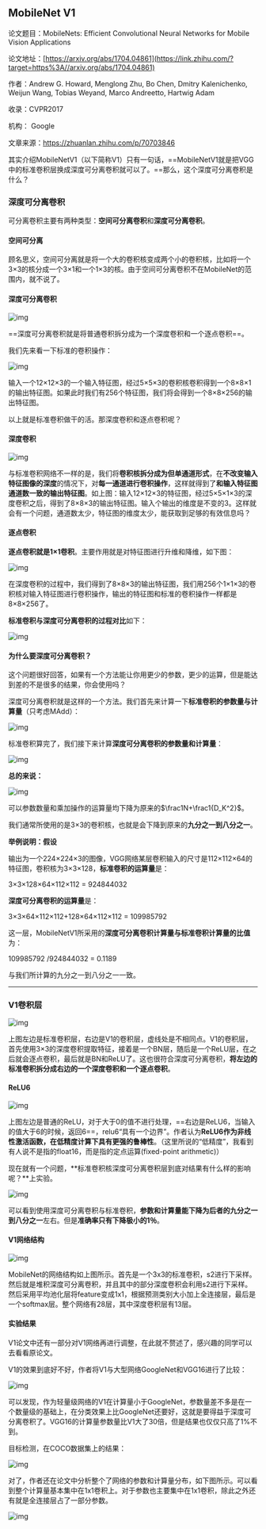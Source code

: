 ## MobileNet V1

论文题目：MobileNets: Efficient Convolutional Neural Networks for Mobile Vision Applications 

论文地址：[https://arxiv.org/abs/1704.04861](https://link.zhihu.com/?target=https%3A//arxiv.org/abs/1704.04861) 

作者：Andrew G. Howard, Menglong Zhu, Bo Chen, Dmitry Kalenichenko, Weijun Wang, Tobias Weyand, Marco Andreetto, Hartwig Adam

收录：CVPR2017

机构： Google

文章来源：https://zhuanlan.zhihu.com/p/70703846



其实介绍MobileNetV1（以下简称V1）只有一句话，==MobileNetV1就是把VGG中的标准卷积层换成深度可分离卷积就可以了。==那么，这个深度可分离卷积是什么？

### 深度可分离卷积

可分离卷积主要有两种类型：**空间可分离卷积**和**深度可分离卷积**。

#### 空间可分离

顾名思义，空间可分离就是将一个大的卷积核变成两个小的卷积核，比如将一个3×3的核分成一个3×1和一个1×3的核。由于空间可分离卷积不在MobileNet的范围内，就不说了。

#### 深度可分离卷积



![img](https://pic1.zhimg.com/80/v2-30b6ec010424b349e16529607e1d0c2c_hd.jpg)

==深度可分离卷积就是将普通卷积拆分成为一个深度卷积和一个逐点卷积==。

我们先来看一下标准的卷积操作：

![img](https://pic4.zhimg.com/80/v2-f471bdb9191d0c8b65688ececbe935fb_hd.jpg)

输入一个12×12×3的一个输入特征图，经过5×5×3的卷积核卷积得到一个8×8×1的输出特征图。如果此时我们有256个特征图，我们将会得到一个8×8×256的输出特征图。

以上就是标准卷积做干的活。那深度卷积和逐点卷积呢？

#### 深度卷积

![img](https://pic2.zhimg.com/80/v2-b74a5e8241eb500949d8dcc47558d035_hd.jpg)

与标准卷积网络不一样的是，我们将**卷积核拆分成为但单通道形式**，在**不改变输入特征图像的深度**的情况下，对**每一通道进行卷积操作**，这样就得到了**和输入特征图通道数一致的输出特征图**。如上图：输入12×12×3的特征图，经过5×5×1×3的深度卷积之后，得到了8×8×3的输出特征图。输入个输出的维度是不变的3。这样就会有一个问题，通道数太少，特征图的维度太少，能获取到足够的有效信息吗？

#### 逐点卷积

**逐点卷积就是1×1卷积**。主要作用就是对特征图进行升维和降维，如下图：

![img](https://pic1.zhimg.com/80/v2-f480c4453e9b7915c88d34ca79288e20_hd.jpg)



在深度卷积的过程中，我们得到了8×8×3的输出特征图，我们用256个1×1×3的卷积核对输入特征图进行卷积操作，输出的特征图和标准的卷积操作一样都是8×8×256了。

**标准卷积与深度可分离卷积的过程对比**如下：



![img](https://pic3.zhimg.com/80/v2-e123df730cbb163fff15987638bfb03e_hd.jpg)

#### 为什么要深度可分离卷积？

这个问题很好回答，如果有一个方法能让你用更少的参数，更少的运算，但是能达到差的不是很多的结果，你会使用吗？

深度可分离卷积就是这样的一个方法。我们首先来计算一下**标准卷积的参数量与计算量**（只考虑MAdd）：

![img](https://pic2.zhimg.com/80/v2-eb2f07d6b8bc4c8a90c5daafbba683dd_hd.jpg)

标准卷积算完了，我们接下来计算**深度可分离卷积的参数量和计算量**：

![img](https://pic1.zhimg.com/80/v2-2d11a371ccccc4716958e752ce6d423c_hd.jpg)

**总的来说：**

![img](https://pic4.zhimg.com/80/v2-abb36872e97253589e659e6484e63423_hd.jpg)

可以参数数量和乘加操作的运算量均下降为原来的$\frac1N+\frac1{D_K^2}$。

我们通常所使用的是3×3的卷积核，也就是会下降到原来的**九分之一到八分之一**。

**举例说明：假设**

输出为一个224×224×3的图像，VGG网络某层卷积输入的尺寸是112×112×64的特征图，卷积核为3×3×128，**标准卷积的运算量**是：

3×3×128×64×112×112 = 924844032

**深度可分离卷积的运算量**是：

3×3×64×112×112+128×64×112×112 = 109985792

这一层，MobileNetV1所采用的**深度可分离卷积计算量与标准卷积计算量的比值**为：

109985792 /924844032 = 0.1189

与我们所计算的九分之一到八分之一一致。

---

### V1卷积层

![img](https://pic4.zhimg.com/80/v2-9e51f4ea53e3ca29e134d913db8ead87_hd.jpg)

上图左边是标准卷积层，右边是V1的卷积层，虚线处是不相同点。V1的卷积层，首先使用3×3的深度卷积提取特征，接着是一个BN层，随后是一个ReLU层，在之后就会逐点卷积，最后就是BN和ReLU了。这也很符合深度可分离卷积，**将左边的标准卷积拆分成右边的一个深度卷积和一个逐点卷积**。

#### ReLU6

![img](https://pic3.zhimg.com/80/v2-9f1a722b2eceaa84169300521843bdfa_hd.jpg)

上图左边是普通的ReLU，对于大于0的值不进行处理，==右边是ReLU6，当输入的值大于6的时候，返回6==，relu6“具有一个边界”。作者认为**ReLU6作为非线性激活函数，在低精度计算下具有更强的鲁棒性**。（这里所说的“低精度”，我看到有人说不是指的float16，而是指的定点运算(fixed-point arithmetic)）

现在就有一个问题，**标准卷积核深度可分离卷积层到底对结果有什么样的影响呢？**上实验。

![img](https://pic4.zhimg.com/80/v2-60a70f311b302cc51d95b8d43d8c19bf_hd.jpg)

可以看到使用深度可分离卷积与标准卷积，**参数和计算量能下降为后者的九分之一到八分之一**左右。但是**准确率只有下降极小的1％**。

#### V1网络结构

![img](https://pic4.zhimg.com/80/v2-d39fb64f504e0b4364d6a67a15eb39d7_hd.jpg)

MobileNet的网络结构如上图所示。首先是一个3x3的标准卷积，s2进行下采样。然后就是堆积深度可分离卷积，并且其中的部分深度卷积会利用s2进行下采样。然后采用平均池化层将feature变成1x1，根据预测类别大小加上全连接层，最后是一个softmax层。整个网络有28层，其中深度卷积层有13层。

#### 实验结果

V1论文中还有一部分对V1网络再进行调整，在此就不赘述了，感兴趣的同学可以去看看原论文。

V1的效果到底好不好，作者将V1与大型网络GoogleNet和VGG16进行了比较：

![img](https://pic3.zhimg.com/80/v2-eabe379daab0594762692acd648764aa_hd.jpg)

可以发现，作为轻量级网络的V1在计算量小于GoogleNet，参数量差不多是在一个数量级的基础上，在分类效果上比GoogleNet还要好，这就是要得益于深度可分离卷积了。VGG16的计算量参数量比V1大了30倍，但是结果也仅仅只高了1%不到。

目标检测，在COCO数据集上的结果：

![img](https://pic2.zhimg.com/80/v2-bc69c2120e73a131384533d00b81d715_hd.jpg)

对了，作者还在论文中分析整个了网络的参数和计算量分布，如下图所示。可以看到整个计算量基本集中在1x1卷积上。对于参数也主要集中在1x1卷积，除此之外还有就是全连接层占了一部分参数。

![img](https://pic3.zhimg.com/80/v2-507740df0945f193c3e9ee6739451f06_hd.jpg)



